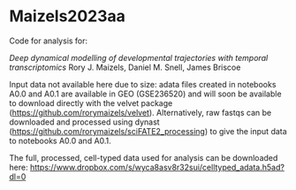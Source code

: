 # Maizels2023aa
Code for analysis for:

*Deep dynamical modelling of developmental trajectories with temporal transcriptomics*
Rory J. Maizels, Daniel M. Snell, James Briscoe

Input data not available here due to size: adata files created in notebooks A0.0 and A0.1 are available in GEO (GSE236520) and will soon be available to download directly with the velvet package (https://github.com/rorymaizels/velvet). Alternatively, raw fastqs can be downloaded and processed using dynast (https://github.com/rorymaizels/sciFATE2_processing) to give the input data to notebooks A0.0 and A0.1.

The full, processed, cell-typed data used for analysis can be downloaded here:
https://www.dropbox.com/s/wyca8asv8r32sui/celltyped_adata.h5ad?dl=0